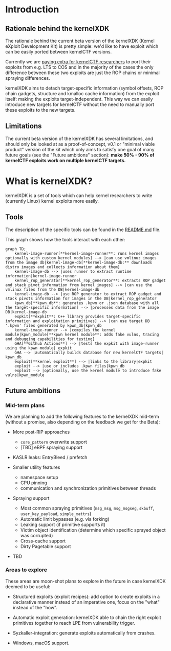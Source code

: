 # Introduction

## Rationale behind the kernelXDK

The rationale behind the current beta version of the kernelXDK (Kernel eXploit Development Kit) is pretty simple: we'd like to have exploit which can be easily ported between kernelCTF versions.

Currently we are [paying extra for kernelCTF researchers](https://google.github.io/security-research/kernelctf/rules.html#3-exploits-for-cos-instances) to port their exploits from e.g. LTS to COS and in the majority of the cases the only difference between these two exploits are just the ROP chains or minimal spraying differences.

kernelXDK aims to detach target-specific information (symbol offsets, ROP chain gadgets, structure and kmalloc cache information) from the exploit itself: making the exploits target-independent. This way we can easily introduce new targets for kernelCTF without the need to manually port these exploits to the new targets.

## Limitations

The current beta version of the kernelXDK has several limitations, and should only be looked at as a proof-of-concept, v0.1 or "minimal viable product" version of the kit which only aims to satisfy one goal of many future goals (see the "Future ambitions" section): **make 50% - 90% of kernelCTF exploits work on multiple kernelCTF targets.**

# What is kernelXDK?

kernelXDK is a set of tools which can help kernel researchers to write (currently Linux) kernel exploits more easily.

## Tools

The description of the specific tools can be found in the [README.md](../README.md) file.

This graph shows how the tools interact with each other:

```mermaid
graph TD;
    kernel-image-runner[**kernel-image-runner**: runs kernel images optionally with custom kernel modules] --> |can use vmlinuz images from the image db|kernel-image-db[**kernel-image-db:** downloads distro images and collects information about them]
    kernel-image-db --> |uses runner to extract runtime information|kernel-image-runner
    kernel_rop_generator[**kernel_rop_generator**: extracts ROP gadget and stack pivot information from kernel images] --> |can use the vmlinux files from the DB|kernel-image-db
    kernel-image-db --> |use ROP generator to extract ROP gadget and stack pivots information for images in the DB|kernel_rop_generator
    kpwn_db[**kpwn_db**: generates .kpwn or .json database with all the target-specific information] --> |processes data from the image DB|kernel-image-db
    expkit[**expkit**: C++ library provides target-specific information and exploitation primitives] --> |can use target DB '.kpwn' files generated by kpwn_db|kpwn_db
    kernel-image-runner --> |compiles the kernel module|kpwn_module[**kpwn kernel module**: adds fake vulns, tracing and debugging capabilities for testing]
    GHA[**Github Actions**] --> |tests the expkit with image-runner using the kpwn module| expkit
    GHA --> |automatically builds database for new kernelCTF targets| kpwn_db
    exploit[**kernel exploit**] --> |links to the library|expkit
    exploit --> |use or includes .kpwn files|kpwn_db
    exploit --> |optionally, use the kernel module to introduce fake vulns|kpwn_module
```

## Future ambitions

### Mid-term plans

We are planning to add the following features to the kernelXDK mid-term (without a promise, also depending on the feedback we get for the Beta):

* More post-RIP approaches

  * `core_pattern` overwrite support
  * [TBD] eBPF spraying support

* KASLR leaks: EntryBleed / prefetch

* Smaller utility features

  * namespace setup
  * CPU pinning
  * communication and synchronization primitives between threads

* Spraying support

  * Most common spraying primitives (`msg_msg`, `msg_msgseg`, `skbuff`, `user_key_payload`, `simple_xattrs`)
  * Automatic limit bypasses (e.g. via forking)
  * Leaking support (if primitive supports it)
  * Victim object identification (determine which specific sprayed object was corrupted)
  * Cross-cache support
  * Dirty Pagetable support

* TBD

### Areas to explore

These areas are moon-shot plans to explore in the future in case kernelXDK deemed to be useful:

* Structured exploits (exploit recipes): add option to create exploits in a declarative manner instead of an imperative one, focus on the "what" instead of the "how".

* Automatic exploit generation: kernelXDK able to chain the right exploit primitives together to reach LPE from vulnerability trigger.

* Syzkaller-integration: generate exploits automatically from crashes.

* Windows, macOS support.